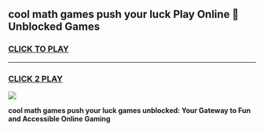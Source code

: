 
## cool math games push your luck Play Online 👋 Unblocked Games
<h3>
<a href="https://news.freeplayer.one?title=cool_math_games_push_your_luck&ref=17CMG">CLICK TO PLAY</a></h3>
<hr>

<h3>
<a href="https://news.freeplayer.one?title=cool_math_games_push_your_luck&ref=17CMG">CLICK 2 PLAY</a>
  
</h3>

<a href="https://news.freeplayer.one?title=cool_math_games_push_your_luck&ref=17CMG/"><img src="https://clearcache.store/games.png"></a>


**cool math games push your luck games unblocked: Your Gateway to Fun and Accessible Online Gaming**
